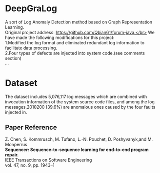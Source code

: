 # DeepGraLog
A sort of Log Anomaly Detection method based on Graph Representation Learning.</br>
Original project address: https://github.com/Qbian61/forum-java.</br>
We have made the following modifications for this project:</br>
1.Modified the log format and eliminated redundant log information to facilitate data processing.</br>
2.Four types of defects are injected into system code.(see comments section)</br>
...
# Dataset
The dataset includes 5,076,117 log messages which are combined with invocation information of
the system source code files, and among the log messages,2010200 (39.6%) are anomalous ones caused by the four faults
injected in. 

## Paper Reference

Z. Chen, S. Kommrusch, M. Tufano, L.-N. Pouchet, D. Poshyvanyk,and M. Monperrus </br>
**Sequencer: Sequence-to-sequence learning for end-to-end program repair.**</br>
IEEE Transactions on Software Engineering </br>
vol. 47, no. 9, pp. 1943–1</br>
